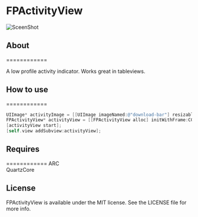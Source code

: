 FPActivityView
==============

![SceenShot](http://i.imgur.com/lbLhFWM.gif "SceenShot")

## About
============

A low profile activity indicator. Works great in tableviews.

## How to use
============

``` objective-c
UIImage* activityImage = [[UIImage imageNamed:@"download-bar"] resizableImageWithCapInsets:UIEdgeInsetsMake(0, 1, 0, 1)];
FPActivityView* activityView = [[FPActivityView alloc] initWithFrame:CGRectMake(0, 0, self.view.frame.size.width, 4) andActivityBar:activityImage];
[activityView start];
[self.view addSubview:activityView];
```


## Requires
============
ARC  
QuartzCore






## License

FPActivityView is available under the MIT license. See the LICENSE file for more info.
